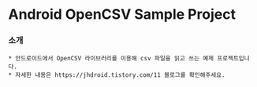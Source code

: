 # Android OpenCSV Sample Project

### 소개
    * 안드로이드에서 OpenCSV 라이브러리를 이용해 csv 파일을 읽고 쓰는 예제 프로젝트입니다.
    * 자세한 내용은 https://jhdroid.tistory.com/11 블로그를 확인해주세요.